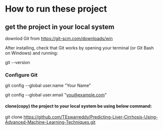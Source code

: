 # How to run these project
## get the project in your local system
downlod Git from https://git-scm.com/downloads/win

After installing, check that Git works by opening your terminal (or Git Bash on Windows) and running:

git --version

### Configure Git

git config --global user.name "Your Name"

git config --global user.email "you@example.com"

#### clone(copy) the project to your local system be using below command:

git clone https://github.com/TEswarreddy/Predicting-Liver-Cirrhosis-Using-Advanced-Machine-Learning-Techniques.git
